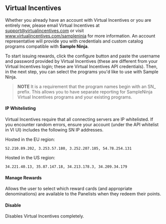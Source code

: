 ## Virtual Incentives

Whether you already have an account with Virtual Incentives or you are entirely new, please email Virtual Incentives at support@virtualincentives.com or visit www.virtualincentives.com/sampleninja for more information. An account representative will provide you with credentials and custom catalog programs compatible with **Sample Ninja**.

To start issuing rewards, click the configure button and paste the username and password provided by Virtual Incentives (these are different from your Virtual Incentives login; these are Virtual Incentives API credentials). Then, in the next step, you can select the programs you'd like to use with Sample Ninja.

> **NOTE** It is a requirement that the program names begin with an SN_ prefix. This allows you to have separate reporting for SampleNinja Virtual Incentives programs and your existing programs.

#### IP Whitelisting

Virtual Incentives require that all connecting servers are IP whitelisted. If you encounter random errors, ensure your account (under the API whitelist in VI UI) includes the following SN IP addresses.

Hosted in the EU region:
```
52.210.89.202, 3.253.57.180, 3.252.207.105, 54.78.254.131

```
Hosted in the US region:
```
34.221.40.13, 35.87.147.18, 34.213.178.3, 34.209.34.179

```
#### Manage Rewards

Allows the user to select which reward cards (and appropriate denominations) are available to the Panelists when they redeem their points.

#### Disable

Disables Virtual Incentives completely.
